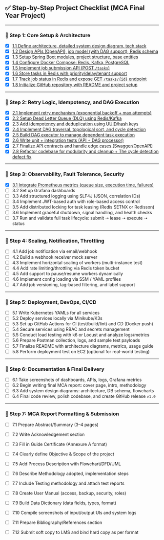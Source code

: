## ✅ Step-by-Step Project Checklist (MCA Final Year Project)

---

### 🔹 Step 1: Core Setup & Architecture
- [x] [1.1 Define architecture, detailed system design diagram, tech stack](https://github.com/mrajkishor/Distributed-Task-Scheduler/issues/29)  
- [x] [1.2 Design APIs (OpenAPI), job model (with DAG support), Redis schema](https://github.com/mrajkishor/Distributed-Task-Scheduler/issues/31)  
- [x] [1.3 Setup Spring Boot modules, project structure, base entities](https://github.com/mrajkishor/Distributed-Task-Scheduler/issues/56)  
- [x] [1.4 Configure Docker Compose: Redis, Kafka, PostgreSQL](https://github.com/mrajkishor/Distributed-Task-Scheduler/issues/58)  
- [x] [1.5 Implement job submission API (POST `/tasks`)](https://github.com/mrajkishor/Distributed-Task-Scheduler/issues/60)  
- [x] [1.6 Store tasks in Redis with priority/delay/tenant support](https://github.com/mrajkishor/Distributed-Task-Scheduler/issues/62)  
- [x] [1.7 Track job status in Redis and expose GET `/tasks/{id}` endpoint](https://github.com/mrajkishor/Distributed-Task-Scheduler/issues/64)
- [x] [1.8 Initialize GitHub repository with README and project setup](https://github.com/mrajkishor/Distributed-Task-Scheduler/issues/66)  

---

### 🔹 Step 2: Retry Logic, Idempotency, and DAG Execution
- [x] [2.1 Implement retry mechanism (exponential backoff + max attempts)](https://github.com/mrajkishor/Distributed-Task-Scheduler/issues/68)  
- [x] [2.2 Setup Dead Letter Queue (DLQ) using Redis/Kafka](https://github.com/mrajkishor/Distributed-Task-Scheduler/issues/70)  
- [x] [2.3 Add idempotency and deduplication using UUID/hash keys](https://github.com/mrajkishor/Distributed-Task-Scheduler/issues/72)  
- [x] [2.4 Implement DAG traversal, topological sort, and cycle detection](https://github.com/mrajkishor/Distributed-Task-Scheduler/issues/74)  
- [x] [2.5 Build DAG executor to manage dependent task execution](https://github.com/mrajkishor/Distributed-Task-Scheduler/issues/76)  
- [x] [2.6 Write unit + integration tests (API + DAG processor)](https://github.com/mrajkishor/Distributed-Task-Scheduler/issues/78)  
- [x] [2.7 Finalize API contracts and handle edge cases (Swagger/OpenAPI)](https://github.com/mrajkishor/Distributed-Task-Scheduler/issues/79)  
- [x] [2.8 Refactor codebase for modularity and cleanup + The cycle detection defect fix](https://github.com/mrajkishor/Distributed-Task-Scheduler/issues/81)  

---

### 🔹 Step 3: Observability, Fault Tolerance, Security
- [x] [3.1 Integrate Prometheus metrics (queue size, execution time, failures)](https://github.com/mrajkishor/Distributed-Task-Scheduler/issues/83)  
- [ ] 3.2 Set up Grafana dashboards  
- [ ] 3.3 Add structured logging using SLF4J (JSON, correlation IDs)  
- [ ] 3.4 Implement JWT-based auth with role-based access control  
- [ ] 3.5 Add distributed locking for task leasing (Redis SETNX or Redisson)  
- [ ] 3.6 Implement graceful shutdown, signal handling, and health checks  
- [ ] 3.7 Run and validate full task lifecycle: submit ➝ lease ➝ execute ➝ status  

---

### 🔹 Step 4: Scaling, Notification, Throttling
- [ ] 4.1 Add job notification via email/webhook  
- [ ] 4.2 Build a webhook receiver mock server  
- [ ] 4.3 Implement horizontal scaling of workers (multi-instance test)  
- [ ] 4.4 Add rate limiting/throttling via Redis token bucket  
- [ ] 4.5 Add support to pause/resume workers dynamically  
- [ ] 4.6 Implement config loading via SSM / YAML profiles  
- [ ] 4.7 Add job versioning, tag-based filtering, and label support  

---

### 🔹 Step 5: Deployment, DevOps, CI/CD
- [ ] 5.1 Write Kubernetes YAMLs for all services  
- [ ] 5.2 Deploy services locally via Minikube/K3s  
- [ ] 5.3 Set up GitHub Actions for CI (test/build/lint) and CD (Docker push)  
- [ ] 5.4 Secure services using RBAC and secrets management  
- [ ] 5.5 Conduct load testing with k6 or Locust and analyze logs/metrics  
- [ ] 5.6 Prepare Postman collection, logs, and sample test payloads  
- [ ] 5.7 Finalize README with architecture diagrams, metrics, usage guide  
- [ ] 5.8 Perform deployment test on EC2 (optional for real-world testing)  

---

### 🔹 Step 6: Documentation & Final Delivery
- [ ] 6.1 Take screenshots of dashboards, APIs, logs, Grafana metrics  
- [ ] 6.2 Begin writing final MCA report: cover page, intro, methodology  
- [ ] 6.3 Add system design diagrams: architecture, DB schema, flowcharts  
- [ ] 6.4 Final code review, polish codebase, and create GitHub release `v1.0`  

---

### 🔹 Step 7: MCA Report Formatting & Submission
- [ ] 7.1 Prepare Abstract/Summary (3–4 pages)  
- [ ] 7.2 Write Acknowledgement section  
- [ ] 7.3 Fill in Guide Certificate (Annexure A format)  
- [ ] 7.4 Clearly define Objective & Scope of the project  
- [ ] 7.5 Add Process Description with Flowchart/DFD/UML  
- [ ] 7.6 Describe Methodology adopted, implementation steps  
- [ ] 7.7 Include Testing methodology and attach test reports  
- [ ] 7.8 Create User Manual (access, backup, security, roles)  
- [ ] 7.9 Build Data Dictionary (data fields, types, format)  
- [ ] 7.10 Compile screenshots of input/output UIs and system logs  
- [ ] 7.11 Prepare Bibliography/References section  
- [ ] 7.12 Submit soft copy to LMS and bind hard copy as per format  

